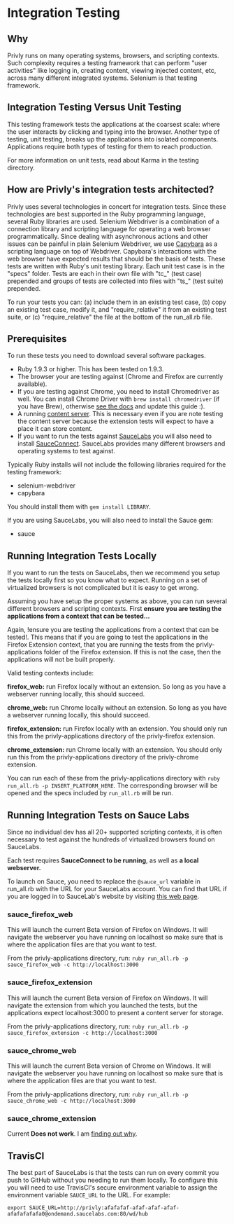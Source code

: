 # Integration Testing

## Why

Privly runs on many operating systems, browsers, and scripting contexts. Such
complexity requires a testing framework that can perform "user activities"
like logging in, creating content, viewing injected content, etc, across
many different integrated systems. Selenium is that testing framework.

## Integration Testing Versus Unit Testing

This testing framework tests the applications at the coarsest scale: where the
user interacts by clicking and typing into the browser. Another
type of testing, unit testing, breaks up the applications into isolated components.
Applications require both types of testing for them to reach production.

For more information on unit tests, read about Karma in the testing directory.

## How are Privly's integration tests architected?

Privly uses several technologies in concert for integration tests.
Since these technologies are best supported in the Ruby programming language,
several Ruby libraries are used. Selenium Webdriver is a combination of
a connection library and scripting language for operating a web browser
programmatically. Since dealing with asynchronous actions and other
issues can be painful in plain Selenium Webdriver, we use
[Capybara](https://github.com/jnicklas/capybara) as a scripting language
on top of Webdriver. Capybara's interactions with the web browser have expected
results that should be the basis of tests. These tests are written with
Ruby's unit testing library. Each unit test case is in the "specs" folder.
Tests are each in their own file with "tc_" (test case) prepended and groups of
tests are collected into files with "ts_" (test suite) prepended.

To run your tests you can: (a) include them in an existing test case,
(b) copy an existing test case, modify it, and "require_relative"
it from an existing test suite, or (c) "require_relative" the file at the bottom
of the run_all.rb file.

## Prerequisites

To run these tests you need to download several software packages.

* Ruby 1.9.3 or higher. This has been tested on 1.9.3.
* The browser your are testing against (Chrome and Firefox are currently available).
* If you are testing against Chrome, you need to install Chromedriver as well.
You can install Chrome Driver with `brew install chromedriver` (if you have Brew),
otherwise [see the docs](https://code.google.com/p/selenium/wiki/ChromeDriver) and
update this guide :).
* A running [content server](https://github.com/privly/privly-web). This is necessary
even if you are note testing the content server because the extension tests will
expect to have a place it can store content.
* If you want to run the tests against [SauceLabs](http://saucelabs.com) you will also
need to install [SauceConnect](https://docs.saucelabs.com/reference/sauce-connect/).
SauceLabs provides many different browsers and operating systems to test against.

Typically Ruby installs will not include the following libraries
required for the testing framework:

* selenium-webdriver  
* capybara  

You should install them with `gem install LIBRARY`.

If you are using SauceLabs, you will also need to install the Sauce gem:

* sauce

## Running Integration Tests Locally

If you want to run the tests on SauceLabs, then we recommend you setup the tests locally
first so you know what to expect. Running on a set of virtualized browsers is not
complicated but it is easy to get wrong.

Assuming you have setup the proper systems as above, you can run several different
browsers and scripting contexts. First **ensure you are testing the applications
from a context that can be tested...**

Again, !ensure you are testing the applications from a context that can be tested!.
This means that if you are going to test the applications in the Firefox Extension
context, that you are running the tests from the privly-applications folder of the
Firefox extension. If this is not the case, then the applications will not be built
properly.

Valid testing contexts include:

**firefox_web:** run Firefox locally without an extension. So long as you have
a webserver running locally, this should succeed.

**chrome_web:** run Chrome locally without an extension. So long as you have
a webserver running locally, this should succeed.

**firefox_extension:** run Firefox locally with an extension. You should only run
this from the privly-applications directory of the privly-firefox extension.

**chrome_extension:** run Chrome locally with an extension. You should only run
this from the privly-applications directory of the privly-chrome extension.

You can run each of these from the privly-applications directory with
`ruby run_all.rb -p INSERT_PLATFORM_HERE`. The corresponding browser will be
opened and the specs included by `run_all.rb` will be run.

## Running Integration Tests on Sauce Labs

Since no individual dev has all 20+ supported scripting contexts, it is often
necessary to test against the hundreds of virtualized browsers found on SauceLabs.

Each test requires **SauceConnect to be running**, as well as **a local webserver.**

To launch on Sauce, you need to replace the `@sauce_url` variable in run_all.rb
with the URL for your SauceLabs account. You can find that URL if you are logged
in to SauceLab's website by visiting [this web page](https://saucelabs.com/docs/ondemand/getting-started/env/ruby/se2/mac).

### sauce_firefox_web

This will launch the current Beta version of Firefox on Windows. It will navigate the
webserver you have running on localhost so make sure that is where the application files are that you want to test.

From the privly-applications directory, run: `ruby run_all.rb -p sauce_firefox_web -c http://localhost:3000`

### sauce_firefox_extension

This will launch the current Beta version of Firefox on Windows. It will navigate the
extension from which you launched the tests, but the applications expect localhost:3000 to present a content server for storage.

From the privly-applications directory, run: `ruby run_all.rb -p sauce_firefox_extension -c http://localhost:3000`

### sauce_chrome_web

This will launch the current Beta version of Chrome on Windows. It will navigate the
webserver you have running on localhost so make sure that is where the application files are that you want to test.

From the privly-applications directory, run: `ruby run_all.rb -p sauce_chrome_web -c http://localhost:3000`

### sauce_chrome_extension

Current **Does not work**. I am [finding out why](https://support.saucelabs.com/requests/16087).

## TravisCI

The best part of SauceLabs is that the tests can run on every commit you push
to GitHub without you needing to run them locally. To configure this you will need
to use TravisCI's secure environment variable to assign the environment variable
`SAUCE_URL` to the URL. For example:

    export SAUCE_URL=http://privly:afafafaf-afaf-afaf-afaf-afafafafafa0@ondemand.saucelabs.com:80/wd/hub
